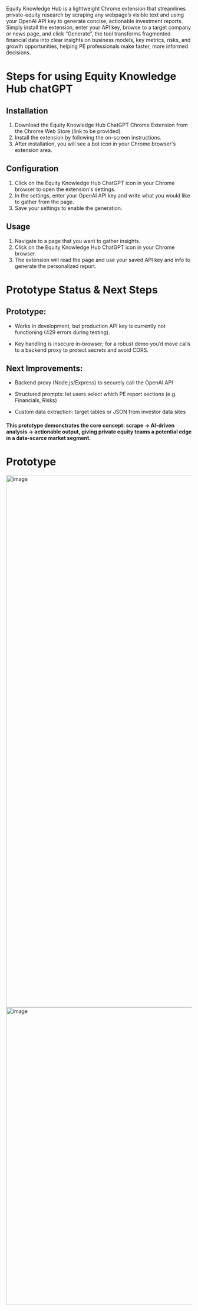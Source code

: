 Equity Knowledge Hub is a lightweight Chrome extension that streamlines private-equity research by scraping any webpage’s visible text and using your OpenAI API key to generate concise, actionable investment reports. Simply install the extension, enter your API key, browse to a target company or news page, and click “Generate”, the tool transforms fragmented financial data into clear insights on business models, key metrics, risks, and growth opportunities, helping PE professionals make faster, more informed decisions.

# Steps for using Equity Knowledge Hub chatGPT

## Installation
1. Download the Equity Knowledge Hub ChatGPT Chrome Extension from the Chrome Web Store (link to be provided).
2. Install the extension by following the on-screen instructions.
3. After installation, you will see a bot icon in your Chrome browser's extension area.

## Configuration
1. Click on the Equity Knowledge Hub ChatGPT icon in your Chrome browser to open the extension's settings.
2. In the settings, enter your OpenAI API key and write what you would like to gather from the page.
3. Save your settings to enable the generation.

## Usage
1. Navigate to a page that you want to gather insights.
2. Click on the Equity Knowledge Hub ChatGPT icon in your Chrome browser.
3. The extension will read the page and use your saved API key and info to generate the personalized report.


# Prototype Status & Next Steps
## Prototype:

- Works in development, but production API key is currently not functioning (429 errors during testing).

- Key handling is insecure in-browser; for a robust demo you’d move calls to a backend proxy to protect secrets and avoid CORS.

## Next Improvements:

- Backend proxy (Node.js/Express) to securely call the OpenAI API

- Structured prompts: let users select which PE report sections (e.g. Financials, Risks)

- Custom data extraction: target tables or JSON from investor data sites


#### This prototype demonstrates the core concept: scrape → AI-driven analysis → actionable output, giving private equity teams a potential edge in a data-scarce market segment.

# Prototype 
<img width="1440" alt="image" src="https://github.com/user-attachments/assets/52ff18e1-29d8-492d-a545-6c8996e9aa6d" />

<img width="805" alt="image" src="https://github.com/user-attachments/assets/5a3a899d-b50d-4c94-9e8d-6ee76061eff2" />





